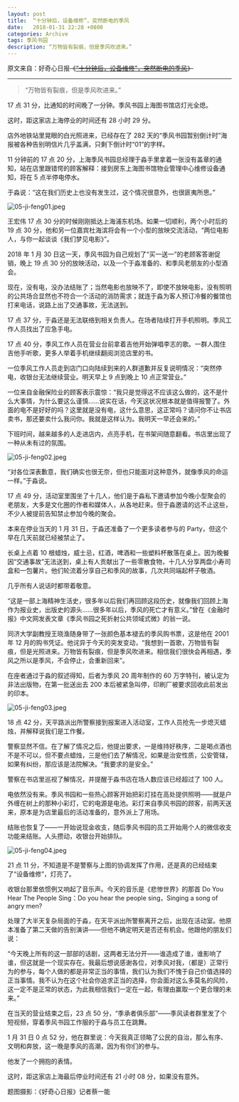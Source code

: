 ```yaml
---
layout: post
title:  “十分钟后，设备维修”，突然断电的季风
date:   2018-01-31 22:28 +0800
categories: Archive
tags: 季风书园
description: “万物皆有裂痕，但是季风吹进来。”
---
```


原文来自：好奇心日报~~《[“十分钟后，设备维修”，突然断电的季风](https://www.qdaily.com/articles/49753.html)》~~

---

> “万物皆有裂痕，但是季风吹进来。”

17 点 31 分，比通知的时间晚了一分钟。季风书园上海图书馆店灯光全熄。

这时，距这家店上海停业的时间还有 28 小时 29 分。

店外地铁站里晃眼的白光照进来，已经存在了 282 天的“季风书园暂别倒计时”海报被各种告别明信片几乎盖满，只剩下倒计时“01”的字样。

11 分钟前的 17 点 20 分，上海季风书园总经理于淼手里拿着一张没有盖章的通知，站在店里跟错愕的顾客解释：接到房东上海图书馆物业管理中心维修设备通知，将在 5 点半停电停水。

于淼说：“这在我们历史上也没有发生过，这个情况很意外，也很匪夷所思。”

![05-ji-feng01.jpeg](https://i.loli.net/2018/04/26/5ae1be5092586.jpeg)

王宏伟 17 点 30 分的时候刚刚抵达上海浦东机场。如果一切顺利，两个小时后的 19 点 30 分，他和另一位嘉宾杜海滨将会有一个小型的放映交流活动，“两位电影人，与你一起谈谈《我们梦见电影》”。

2018 年 1 月 30 日这一天，季风书园为自己规划了“买一送一”的老顾客答谢促销，晚上 19 点 30 分的放映活动，以及一个于淼准备的、和季风老朋友的小型酒会。

现在，没有电，没办法结账了；当然电影也放映不了，即使不放映电影，没有照明的公共场合显然也不符合一个活动的消防需求；就连于淼为客人预订冷餐的餐馆也打来电话，说路上出了交通事故，无法送到。

17 点 37 分，于淼还是无法联络到相关负责人。在场者陆续打开手机照明。季风工作人员找出了应急手电。

17 点 40 分，季风工作人员在营业台前拿着吉他开始弹唱李志的歌。一群人围住吉他手听歌，更多人举着手机继续翻阅浏览店里的书。

一位季风工作人员走到店门口向陆续到来的人群道歉并反复说明情况：“突然停电，收银台无法继续营业。明天早上 9 点到晚上 10 点正常营业。”

一位来自金融保险业的顾客表示震惊：“我只是觉得这不应该这么做的，这不是什么大事情，为什么要这么谨慎……说实在话，今天这状况根本就是值得报警了。外面的电不是好好的吗？这里就是没有电，这什么意思，这正常吗？请问你不让书店卖书，那还要卖什么我问你。我就是这样认为。我明天一早还会来的。”

下班时间，越来越多的人走进店内，点亮手机，在书架间随意翻看。书店里出现了一种从未有过的氛围。

![05-ji-feng02.jpeg](https://i.loli.net/2018/04/26/5ae1be508e0da.jpeg)

“对各位深表歉意，我们确实也很无奈，但也只能面对这种意外，就像季风的命运一样。”于淼说。

17 点 49 分，活动室里围坐了十几人，他们是于淼私下邀请参加今晚小型聚会的老朋友，大多是文化圈的作者和媒体人，从各地赶来。但于淼邀请的远不止这些，不少人被提前告知禁止参加今晚的聚会。

本来在停业当天的 1 月 31 日，于淼还准备了一个更多读者参与的 Party，但这个早在几天前就已经被禁止了。

长桌上点着 10 根蜡烛，威士忌，红酒，啤酒和一些塑料杯散落在桌上。因为晚餐因“交通事故”无法送到，桌上有人贡献出了一些零散食物，十几人分享两盘小寿司盒和一包薯片。他们轮流着分享自己和季风的故事，几次共同端起杯子敬酒。

几乎所有人说话时都带着敬意。

“这是一部上海精神生活史，很多年以后我们再回顾这段历史，就像我们回顾上海作为报业史，出版史的源头……很多年以后，季风的死亡才有意义。”曾在《金融时报》中文网发表文章《季风书园之死折射公共领域式微》的翁一说。

同济大学副教授王晓渔随身带了一张颜色基本褪去的季风购书票，这是他在 2001 年 12 月的购书凭证。他诧异于今天的突发变动，“我想到一首歌，万物皆有裂痕，但是光照进来。万物皆有裂痕，但是季风吹进来。相信我们很快会再相遇，季风之所以是季风，不会停止，会重新回来”。

在座者通过于淼的叙述得知，后者为季风 20 周年制作的 60 万字特刊，被认定为非法出版物，在第一批送出去 200 本后被紧急叫停，印刷厂被要求回收此前发出的印本。

![05-ji-feng03.jpeg](https://i.loli.net/2018/04/26/5ae1be5068d17.jpeg)

18 点 42 分，天平路派出所警察接到报案进入活动室，工作人员抢先一步熄灭蜡烛，并解释说我们是工作餐。

警察显然不信。在了解了情况之后，他提出要求，一是维持好秩序，二是喝点酒也不是不可以，但不要点蜡烛，三是他们去了解情况，如果是治安性质，公安管辖，如果有纠纷，那应该是法院解决。“我要求的是安全。”

警察在书店里巡视了解情况，并提醒于淼书店在场人数应该已经超过了 100 人。

电依然没有来。季风书园和一些热心顾客开始把彩灯挂在高处提供照明——就是户外缠在树上的那种小彩灯，它的电源是电池。彩灯来自季风书园的顾客，前两天送来，原本是为店里最后的活动准备的，意外派上了用场。

结账也恢复了——一开始说现金收支，随后季风书园的员工开始用个人的微信收支功能来结账。人头攒动，收银台开始排队。

![05-ji-feng04.jpeg](https://i.loli.net/2018/04/26/5ae1be506a4ea.jpeg)

21 点 11 分，不知道是不是警察与上图的协调发挥了作用，还是真的已经结束了“设备维修”，灯亮了。

收银台那里依惯例又响起了音乐声。今天的音乐是《悲惨世界》的那首 Do You Hear The People Sing：Do you hear the people sing，Singing a song of angry men?

处理了大半天复杂局面的于淼，在天平派出所警察离开之后，出现在活动室。他原本准备了第二天做的告别演讲——但他不确定明天是否还有机会。他跟他的朋友们说：

“今天晚上所有的这一部部的话剧，这两者无法分开——谁造成了谁，谁影响了谁，但这就是一个现实存在。我最后想说感谢各位，对季风对我，（都是）正常行为的参与，每个人做的都是非常正当的事情，我们认为我们不愧于自己价值选择的正当事情。我不认为在这个社会你追求正当的选择，你会面对这么多莫名的风险，这一定不是正常的状态，为此我相信我们一定在一起，有理由赢取一个更合理的未来。”

在当天的营业结束之后，23 点 50 分，“季承者俱乐部”——季风读者群里发了个短视频，穿着季风书园工作服的于淼与员工在跳舞。

1 月 31 日 0 点 52 分，他在群里说：今天我真正领略了公民的自治，那么有序、文明和奔放，这一晚是季风的高潮，因为有你们的参与。

他发了一个拥抱的表情。

这时，距这家店上海最后停业时间还有 21 小时 08 分，如果没有意外。

题图摄影：《好奇心日报》记者蔡一能
